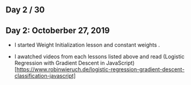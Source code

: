 ## Day 2 / 30



## Day 2: Octoberber 27, 2019
- I started Weight Initialization lesson and constant weights .

- I awatched videos from each lessons listed above and  read (Logistic Regression with Gradient Descent in JavaScript)[https://www.robinwieruch.de/logistic-regression-gradient-descent-classification-javascript]

